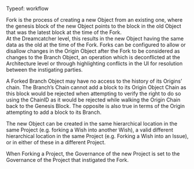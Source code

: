 Typeof: workflow

Fork is the process of creating a new Object from an existing one, where the genesis block of the new Object points to the block in the old Object that was the latest block at the time of the Fork.  
At the Dreamcatcher level, this results in the new Object having the same data as the old at the time of the Fork.  Forks can be configured to allow or disallow changes in the Origin Object after the Fork to be considered as changes to the Branch Object, an operation which is deconflicted at the Architecture level or through highlighting conflicts in the UI for resolution between the instigating parties.


A Forked Branch Object may have no access to the history of its Origins’ chain. The Branch’s Chain cannot add a block to its Origin Object Chain as this block would be rejected when attempting to verify the right to do so using the ChainID as it would be rejected while walking the Origin Chain back to the Genesis Block.  The opposite is also true in terms of the Origin attempting to add a block to its Branch. 


The new Object can be created in the same hierarchical location in the same Project (e.g. forking a Wish into another Wish), a valid different hierarchical location in the same Project (e.g. Forking a Wish into an Issue), or in either of these in a different Project.


When Forking a Project, the Governance of the new Project is set to the Governance of the Project that instigated the Fork.  
